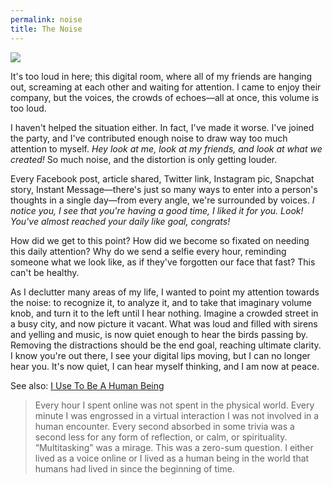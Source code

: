 ```yaml
---
permalink: noise
title: The Noise
---
```


![][image-1]

It's too loud in here; this digital room, where all of my friends are hanging out, screaming at each other and waiting for attention. I came to enjoy their company, but the voices, the crowds of echoes—all at once, this volume is too loud.

I haven't helped the situation either. In fact, I've made it worse. I've joined the party, and I've contributed enough noise to draw way too much attention to myself. *Hey look at me, look at my friends, and look at what we created!* So much noise, and the distortion is only getting louder.

Every Facebook post, article shared, Twitter link, Instagram pic, Snapchat story, Instant Message—there's just so many ways to enter into a person's thoughts in a single day—from every angle, we're surrounded by voices. *I notice you, I see that you're having a good time, I liked it for you. Look! You've almost reached your daily like goal, congrats!*

How did we get to this point? How did we become so fixated on needing this daily attention? Why do we send a selfie every hour, reminding someone what we look like, as if they've forgotten our face that fast? This can't be healthy.

As I declutter many areas of my life, I wanted to point my attention towards the noise: to recognize it, to analyze it, and to take that imaginary volume knob, and turn it to the left until I hear nothing. Imagine a crowded street in a busy city, and now picture it vacant. What was loud and filled with sirens and yelling and music, is now quiet enough to hear the birds passing by. Removing the distractions should be the end goal, reaching ultimate clarity. I know you're out there, I see your digital lips moving, but I can no longer hear you. It's now quiet, I can hear myself thinking, and I am now at peace.

See also: [I Use To Be A Human Being][1]

> Every hour I spent online was not spent in the physical world. Every minute I was engrossed in a virtual interaction I was not involved in a human encounter. Every second absorbed in some trivia was a second less for any form of reflection, or calm, or spirituality. “Multitasking” was a mirage. This was a zero-sum question. I either lived as a voice online or I lived as a human being in the world that humans had lived in since the beginning of time.

[1]:	http://nymag.com/selectall/2016/09/andrew-sullivan-technology-almost-killed-me.html

[image-1]:	https://dl.dropboxusercontent.com/s/9c5yarh0ygtk2kw/Image%20(1).jpeg